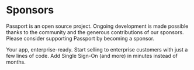 # Sponsors

Passport is an open source project. Ongoing development is made possible thanks to the community and the generous contributions of our sponsors. Please consider supporting Passport by becoming a sponsor.

Your app, enterprise-ready.
Start selling to enterprise customers with just a few lines of code. Add Single Sign-On (and more) in minutes instead of months.
